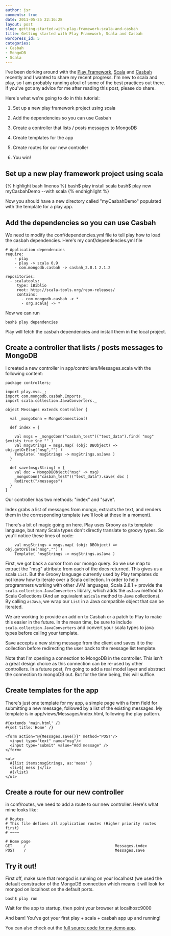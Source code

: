 ```yaml
---
author: jsr
comments: true
date: 2011-05-25 22:16:28
layout: post
slug: getting-started-with-play-framework-scala-and-casbah
title: Getting started with Play Framework, Scala and Casbah
wordpress_id: 5
categories:
- Casbah
- MongoDB
- Scala
---
```


I've been dorking around with the [Play Framework](http://scala.playframework.org), [Scala](http://www.scala-lang.org/) and [Casbah](http://api.mongodb.org/scala/casbah/) recently and I wanted to share my recent progress. I'm new to scala and play, so I am probably running afoul of some of the best practices out there. If you've got any advice for me after reading this post, please do share.

Here's what we're going to do in this tutorial:




  
  1. Set up a new play framework project using scala

  
  2. Add the dependencies so you can use Casbah

  
  3. Create a controller that lists / posts messages to MongoDB

  
  4. Create templates for the app

  
  5. Create routes for our new controller

  
  6. You win!





## Set up a new play framework project using scala




    
{% highlight bash linenos %}
bash$ play install scala 
bash$ play new myCasbahDemo --with scala 
{% endhighlight %}



Now you should have a new directory called "myCasbahDemo" populated with the template for a play app. 



## Add the dependencies so you can use Casbah



We need to modify the conf/dependencies.yml file to tell play how to load the casbah dependencies. Here's my conf/dependencies.yml file


    
     
    # Application dependencies
    require:
        - play
        - play -> scala 0.9
        - com.mongodb.casbah -> casbah_2.8.1 2.1.2
    
    repositories:
      - scalatools:
         type: iBiblio
         root: http://scala-tools.org/repo-releases/
         contains:
           - com.mongodb.casbah -> *
           - org.scalaj -> *
    



Now we can run 

    
    
    bash$ play dependencies
    



Play will fetch the casbah dependencies and install them in the local project. 



## Create a controller that lists / posts messages to MongoDB



I created a new controller in app/controllers/Messages.scala with the following content: 


    
    
    package controllers;
    
    import play.mvc._;
    import com.mongodb.casbah.Imports._
    import scala.collection.JavaConverters._
    
    object Messages extends Controller {
    
      val _mongoConn = MongoConnection()
    
      def index = {
    
        val msgs = _mongoConn("casbah_test")("test_data").find( "msg" $exists true $ne "" )
        val msgStrings = msgs.map( (obj: DBObject) => obj.getOrElse("msg","") )
        Template( 'msgStrings -> msgStrings.asJava )
      }
    
      def save(msg:String) = {
        val doc = MongoDBObject("msg" -> msg)
        _mongoConn("casbah_test")("test_data").save( doc )
        Redirect("/messages")
      }
    }
    



Our controller has two methods: "index" and "save". 

Index grabs a list of messages from mongo, extracts the text, and renders them in the corresponding template (we'll look at those in a moment). 

There's a bit of magic going on here. Play uses Groovy as its template language, but many Scala types don't directly translate to groovy types. So you'll notice these lines of code: 


    
    
        val msgStrings = msgs.map( (obj: DBObject) => obj.getOrElse("msg","") )
        Template( 'msgStrings -> msgStrings.asJava )
    



First, we got back a cursor from our mongo query. So we use map to extract the "msg" attribute from each of the docs returned. This gives us a scala `List`. But the Groovy language currently used by Play templates do not know how to iterate over a Scala collection. In order to help programmers working with other JVM languages, Scala 2.8.1 + provide the `scala.collection.JavaConverters` library, which adds the `asJava` method to Scala Collections (And an equivalent `asScala` method to Java collections).  By calling `asJava`, we wrap our `List` in a Java compatible object that can be iterated. 

We are working to provide an add on to Casbah or a patch to Play to make this easier in the future. In the mean time, be sure to include `scala.collection.JavaConverters` and convert your scala types to java types before calling your template. 

Save accepts a new string message from the client and saves it to the collection before redirecting the user back to the message list template. 

Note that I'm opening a connection to MongoDB in the controller. This isn't a great design choice as this connection can be re-used by other controllers. In a future post, i'm going to add a real model layer and abstract the connection to mongoDB out. But for the time being, this will suffice. 



## Create templates for the app



There's just one template for my app, a simple page with a form field for submitting a new message, followed by a list of the existing messages. My template is in app/views/Messages/index.html, following the play pattern. 



    
     
    #{extends 'main.html' /}
    #{set title:'Home' /}
    
    <form action="@{Messages.save()}" method="POST"/>
      <input type="text" name="msg"/>
      <input type="submit" value="Add message" />
    </form>
    
    <ul>
      #{list items:msgStrings, as:'mess' }
      <li>${ mess }</li>
      #{/list}
    </ul>
    





## Create a route for our new controller


in conf/routes, we need to add a route to our new controller. Here's what mine looks like: 


    
     
    # Routes
    # This file defines all application routes (Higher priority routes first)
    # ~~~~
    
    # Home page
    GET     /                                       Messages.index
    POST    /                                       Messages.save
    





## Try it out!



First off, make sure that mongod is running on your localhost (we used the default constructor of the MongoDB connection which means it will look for mongod on localhost on the default ports. 


    
    
    bash$ play run 
    



Wait for the app to startup, then point your browser at localhost:9000

And bam! You've got your first play + scala + casbah app up and running! 

You can also check out the [full source code for my demo app](http://github.com/jsr/casbah_play_tutorial).
